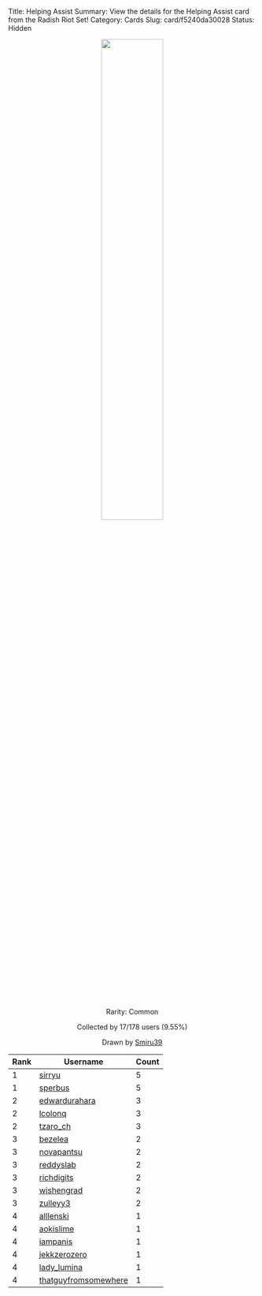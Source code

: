 Title: Helping Assist
Summary: View the details for the Helping Assist card from the Radish Riot Set!
Category: Cards
Slug: card/f5240da30028
Status: Hidden

<center><a href='/images/cards/f5240da30028.png'><img src='/images/cards/f5240da30028.png' width='50%'></a>

Rarity: Common

Collected by 17/178 users (9.55%)

Drawn by <a href='https://twitter.com/Smiru39'>Smiru39</a></center>

<table class="table">
  <thead>
    <tr>
      <th scope="col">Rank</th>
      <th scope="col">Username</th>
      <th scope="col">Count</th>
    </tr>
  </thead>
  <tbody>
    <tr>
      <td>1</td>
      <td><a href="https://www.twitch.tv/sirryu">sirryu</a></td>
      <td>5</td>
      </tr>
    <tr>
      <td>1</td>
      <td><a href="https://www.twitch.tv/sperbus">sperbus</a></td>
      <td>5</td>
      </tr>
    <tr>
      <td>2</td>
      <td><a href="https://www.twitch.tv/edwardurahara">edwardurahara</a></td>
      <td>3</td>
      </tr>
    <tr>
      <td>2</td>
      <td><a href="https://www.twitch.tv/lcolonq">lcolonq</a></td>
      <td>3</td>
      </tr>
    <tr>
      <td>2</td>
      <td><a href="https://www.twitch.tv/tzaro_ch">tzaro_ch</a></td>
      <td>3</td>
      </tr>
    <tr>
      <td>3</td>
      <td><a href="https://www.twitch.tv/bezelea">bezelea</a></td>
      <td>2</td>
      </tr>
    <tr>
      <td>3</td>
      <td><a href="https://www.twitch.tv/novapantsu">novapantsu</a></td>
      <td>2</td>
      </tr>
    <tr>
      <td>3</td>
      <td><a href="https://www.twitch.tv/reddyslab">reddyslab</a></td>
      <td>2</td>
      </tr>
    <tr>
      <td>3</td>
      <td><a href="https://www.twitch.tv/richdigits">richdigits</a></td>
      <td>2</td>
      </tr>
    <tr>
      <td>3</td>
      <td><a href="https://www.twitch.tv/wishengrad">wishengrad</a></td>
      <td>2</td>
      </tr>
    <tr>
      <td>3</td>
      <td><a href="https://www.twitch.tv/zulleyy3">zulleyy3</a></td>
      <td>2</td>
      </tr>
    <tr>
      <td>4</td>
      <td><a href="https://www.twitch.tv/alllenski">alllenski</a></td>
      <td>1</td>
      </tr>
    <tr>
      <td>4</td>
      <td><a href="https://www.twitch.tv/aokislime">aokislime</a></td>
      <td>1</td>
      </tr>
    <tr>
      <td>4</td>
      <td><a href="https://www.twitch.tv/iampanis">iampanis</a></td>
      <td>1</td>
      </tr>
    <tr>
      <td>4</td>
      <td><a href="https://www.twitch.tv/jekkzerozero">jekkzerozero</a></td>
      <td>1</td>
      </tr>
    <tr>
      <td>4</td>
      <td><a href="https://www.twitch.tv/lady_lumina">lady_lumina</a></td>
      <td>1</td>
      </tr>
    <tr>
      <td>4</td>
      <td><a href="https://www.twitch.tv/thatguyfromsomewhere">thatguyfromsomewhere</a></td>
      <td>1</td>
      </tr>
  </tbody>
</table>